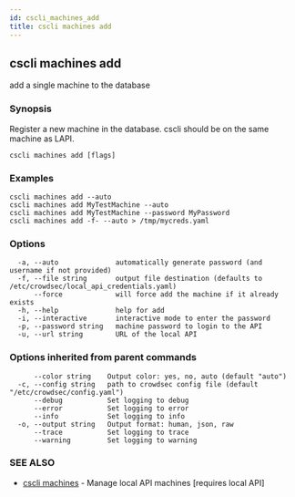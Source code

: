 ```yaml
---
id: cscli_machines_add
title: cscli machines add
---
```

## cscli machines add

add a single machine to the database

### Synopsis

Register a new machine in the database. cscli should be on the same machine as LAPI.

```
cscli machines add [flags]
```

### Examples

```
cscli machines add --auto
cscli machines add MyTestMachine --auto
cscli machines add MyTestMachine --password MyPassword
cscli machines add -f- --auto > /tmp/mycreds.yaml
```

### Options

```
  -a, --auto              automatically generate password (and username if not provided)
  -f, --file string       output file destination (defaults to /etc/crowdsec/local_api_credentials.yaml)
      --force             will force add the machine if it already exists
  -h, --help              help for add
  -i, --interactive       interactive mode to enter the password
  -p, --password string   machine password to login to the API
  -u, --url string        URL of the local API
```

### Options inherited from parent commands

```
      --color string    Output color: yes, no, auto (default "auto")
  -c, --config string   path to crowdsec config file (default "/etc/crowdsec/config.yaml")
      --debug           Set logging to debug
      --error           Set logging to error
      --info            Set logging to info
  -o, --output string   Output format: human, json, raw
      --trace           Set logging to trace
      --warning         Set logging to warning
```

### SEE ALSO

* [cscli machines](/cscli/cscli_machines.md)	 - Manage local API machines [requires local API]

